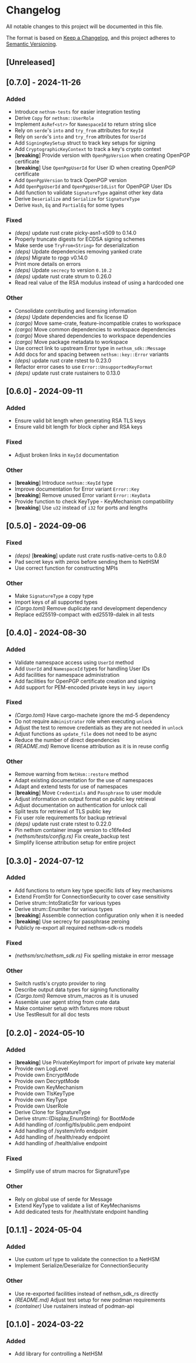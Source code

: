 # Changelog
All notable changes to this project will be documented in this file.

The format is based on [Keep a Changelog](https://keepachangelog.com/en/1.0.0/),
and this project adheres to [Semantic Versioning](https://semver.org/spec/v2.0.0.html).

## [Unreleased]

## [0.7.0] - 2024-11-26

### Added
- Introduce `nethsm-tests` for easier integration testing
- Derive `Copy` for `nethsm::UserRole`
- Implement `AsRef<str>` for `NamespaceId` to return string slice
- Rely on `serde`'s `into` and `try_from` attributes for `KeyId`
- Rely on `serde`'s `into` and `try_from` attributes  for `UserId`
- Add `SigningKeySetup` struct to track key setups for signing
- Add `CryptographicKeyContext` to track a key's crypto context
- [**breaking**] Provide version with `OpenPgpVersion` when creating OpenPGP certificate
- [**breaking**] Use `OpenPgpUserId` for User ID when creating OpenPGP certificate
- Add `OpenPgpVersion` to track OpenPGP version
- Add `OpenPgpUserId` and `OpenPgpUserIdList` for OpenPGP User IDs
- Add function to validate `SignatureType` against other key data
- Derive `Deserialize` and `Serialize` for `SignatureType`
- Derive `Hash`, `Eq` and `PartialEq` for some types

### Fixed
- *(deps)* update rust crate picky-asn1-x509 to 0.14.0
- Properly truncate digests for ECDSA signing schemes
- Make serde use `TryFrom<String>` for deserialization
- *(deps)* Update dependencies removing yanked crate
- *(deps)* Migrate to rpgp v0.14.0
- Print more details on errors
- *(deps)* Update `secrecy` to version `0.10.2`
- *(deps)* update rust crate strum to 0.26.0
- Read real value of the RSA modulus instead of using a hardcoded one

### Other
- Consolidate contributing and licensing information
- *(deps)* Update dependencies and fix license ID
- *(cargo)* Move same-crate, feature-incompatible crates to workspace
- *(cargo)* Move common dependencies to workspace dependencies
- *(cargo)* Move shared dependencies to workspace dependencies
- *(cargo)* Move package metadata to workspace
- Use correct link to upstream Error type in `nethsm_sdk::Message`
- Add docs for and spacing between `nethsm::key::Error` variants
- *(deps)* update rust crate rstest to 0.23.0
- Refactor error cases to use `Error::UnsupportedKeyFormat`
- *(deps)* update rust crate rustainers to 0.13.0

## [0.6.0] - 2024-09-11

### Added
- Ensure valid bit length when generating RSA TLS keys
- Ensure valid bit length for block cipher and RSA keys

### Fixed
- Adjust broken links in `KeyId` documentation

### Other
- [**breaking**] Introduce `nethsm::KeyId` type
- Improve documentation for Error variant `Error::Key`
- [**breaking**] Remove unused Error variant `Error::KeyData`
- Provide function to check KeyType - KeyMechanism compatibility
- [**breaking**] Use `u32` instead of `i32` for ports and lengths

## [0.5.0] - 2024-09-06

### Fixed
- *(deps)* [**breaking**] update rust crate rustls-native-certs to 0.8.0
- Pad secret keys with zeros before sending them to NetHSM
- Use correct function for constructing MPIs

### Other
- Make `SignatureType` a copy type
- Import keys of all supported types
- *(Cargo.toml)* Remove duplicate rand development dependency
- Replace ed25519-compact with ed25519-dalek in all tests

## [0.4.0] - 2024-08-30

### Added
- Validate namespace access using `UserId` method
- Add `UserId` and `NamespaceId` types for handling User IDs
- Add facilities for namespace administration
- Add facilities for OpenPGP certificate creation and signing
- Add support for PEM-encoded private keys in `key import`

### Fixed
- *(Cargo.toml)* Have cargo-machete ignore the md-5 dependency
- Do not require `Administrator` role when executing `unlock`
- Adjust the test to remove credentials as they are not needed in `unlock`
- Adjust functions as `update_file` does not need to be async
- Reduce the number of direct dependencies
- *(README.md)* Remove license attribution as it is in reuse config

### Other
- Remove warning from `NetHsm::restore` method
- Adapt existing documentation for the use of namespaces
- Adapt and extend tests for use of namespaces
- [**breaking**] Move `Credentials` and `Passphrase` to user module
- Adjust information on output format on public key retrieval
- Adjust documentation on authentication for unlock call
- Split tests for retrieval of TLS public key
- Fix user role requirements for backup retrieval
- *(deps)* update rust crate rstest to 0.22.0
- Pin nethsm container image version to c16fe4ed
- *(nethsm/tests/config.rs)* Fix create_backup test
- Simplify license attribution setup for entire project

## [0.3.0] - 2024-07-12

### Added
- Add functions to return key type specific lists of key mechanisms
- Extend FromStr for ConnectionSecurity to cover case sensitivity
- Derive strum::IntoStaticStr for various types
- Derive strum::EnumIter for various types
- [**breaking**] Assemble connection configuration only when it is needed
- [**breaking**] Use secrecy for passphrase zeroing
- Publicly re-export all required nethsm-sdk-rs models

### Fixed
- *(nethsm/src/nethsm_sdk.rs)* Fix spelling mistake in error message

### Other
- Switch rustls's crypto provider to ring
- Describe output data types for signing functionality
- *(Cargo.toml)* Remove strum_macros as it is unused
- Assemble user agent string from crate data
- Make container setup with fixtures more robust
- Use TestResult for all doc tests

## [0.2.0] - 2024-05-10

### Added
- [**breaking**] Use PrivateKeyImport for import of private key material
- Provide own LogLevel
- Provide own EncryptMode
- Provide own DecryptMode
- Provide own KeyMechanism
- Provide own TlsKeyType
- Provide own KeyType
- Provide own UserRole
- Derive Clone for SignatureType
- Derive strum::{Display,EnumString} for BootMode
- Add handling of /config/tls/public.pem endpoint
- Add handling of /system/info endpoint
- Add handling of /health/ready endpoint
- Add handling of /health/alive endpoint

### Fixed
- Simplify use of strum macros for SignatureType

### Other
- Rely on global use of serde for Message
- Extend KeyType to validate a list of KeyMechanisms
- Add dedicated tests for /health/state endpoint handling

## [0.1.1] - 2024-05-04

### Added
- Use custom url type to validate the connection to a NetHSM
- Implement Serialize/Deserialize for ConnectionSecurity

### Other
- Use re-exported facilities instead of nethsm_sdk_rs directly
- *(README.md)* Adjust test setup for new podman requirements
- *(container)* Use rustainers instead of podman-api

## [0.1.0] - 2024-03-22

### Added
- Add library for controlling a NetHSM
